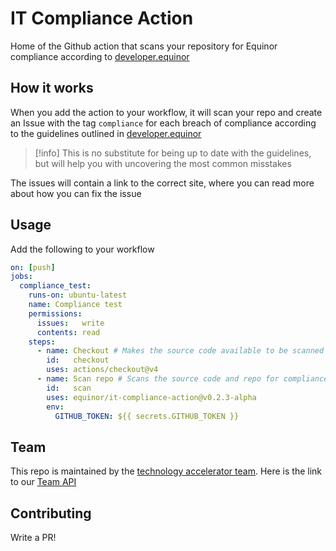 # IT Compliance Action

Home of the Github action that scans your repository for Equinor compliance according to [developer.equinor](https://developer.equinor.com)

## How it works

When you add the action to your workflow, it will scan your repo and create an Issue with the tag `compliance` for each breach of compliance according to the guidelines outlined in [developer.equinor](https://developer.equinor.com)

> [!info]
> This is no substitute for being up to date with the guidelines, but will help you with uncovering the most common misstakes

The issues will contain a link to the correct site, where you can read more about how you can fix the issue

## Usage

Add the following to your workflow
```yaml
on: [push]
jobs: 
  compliance_test:
    runs-on: ubuntu-latest
    name: Compliance test
    permissions:
      issues:   write
      contents: read
    steps:
      - name: Checkout # Makes the source code available to be scanned
        id:   checkout
        uses: actions/checkout@v4 
      - name: Scan repo # Scans the source code and repo for compliance
        id:   scan
        uses: equinor/it-compliance-action@v0.2.3-alpha
        env:
          GITHUB_TOKEN: ${{ secrets.GITHUB_TOKEN }}
```

## Team

This repo is maintained by the [technology accelerator team](https://github.com/equinor/fos-technology-accelerator/). Here is the link to our [Team API](https://github.com/equinor/fos-technology-accelerator/blob/main/TEAM_API.md)

## Contributing

Write a PR!
